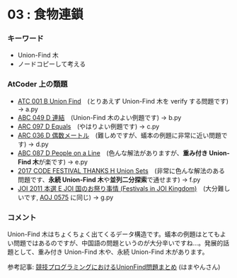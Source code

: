 # 03 : 食物連鎖

### キーワード

- Union-Find 木
- ノードコピーして考える

### AtCoder 上の類題

- [ATC 001 B Union Find](https://atcoder.jp/contests/atc001/tasks/unionfind_a)　(とりあえず Union-Find 木を verify する問題です) -> a.py
- [ABC 049 D 連結](https://atcoder.jp/contests/abc049/tasks/arc065_b)　(Union-Find 木のよい例題です) -> b.py
- [ARC 097 D Equals](https://atcoder.jp/contests/arc097/tasks/arc097_b)　(やはりよい例題です) -> c.py
- [ARC 036 D 偶数メートル](https://atcoder.jp/contests/arc036/tasks/arc036_d)　(難しめですが、蟻本の例題に非常に近い問題です) -> d.py
- [ABC 087 D People on a Line](https://atcoder.jp/contests/arc090/tasks/arc090_b)　(色んな解法がありますが、**重み付き Union-Find 木**が楽です) -> e.py
- [2017 CODE FESTIVAL THANKS H Union Sets](https://atcoder.jp/contests/code-thanks-festival-2017-open/tasks/code_thanks_festival_2017_h)　(非常に色んな解法のある問題です、**永続 Union-Find 木**や**並列二分探索**で通せます) -> f.py
- [JOI 2011 本選 E JOI 国のお祭り事情 (Festivals in JOI Kingdom)](https://atcoder.jp/contests/joi2012ho/tasks/joi2012ho5)　(大分難しいです, [AOJ 0575](http://judge.u-aizu.ac.jp/onlinejudge/description.jsp?id=0575) に同じ) -> g.py

### コメント

Union-Find 木はちょくちょく出てくるデータ構造です。蟻本の例題はとてもよい問題ではあるのですが、中国語の問題というのが大分辛いですね...。発展的話題として、重み付き Union-Find 木や、永続 Union-Find 木があります。

参考記事:
[競技プログラミングにおけるUnionFind問題まとめ](http://hamayanhamayan.hatenablog.jp/entry/2017/10/04/101826) (はまやんさん)